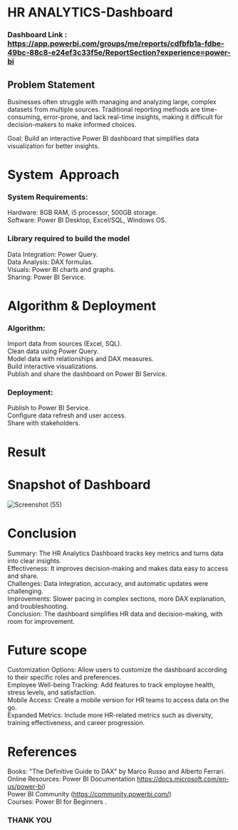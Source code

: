 
# HR ANALYTICS-Dashboard

### Dashboard Link : https://app.powerbi.com/groups/me/reports/cdfbfb1a-fdbe-49bc-88c8-e24ef3c33f5e/ReportSection?experience=power-bi

## Problem Statement

Businesses often struggle with managing and analyzing large, complex datasets from multiple sources. Traditional reporting methods are time-consuming, error-prone, and lack real-time insights, making it difficult for decision-makers to make informed choices.

Goal: Build an interactive Power BI dashboard that simplifies data visualization for better insights.


# System  Approach

### System Requirements:

Hardware: 8GB RAM, i5 processor, 500GB storage.   
Software: Power BI Desktop, Excel/SQL, Windows OS.  
### Library required to build the model   
Data Integration: Power Query.  
Data Analysis: DAX formulas.  
Visuals: Power BI charts and graphs.  
Sharing: Power BI Service.
 

# Algorithm & Deployment

### Algorithm:
Import data from sources (Excel, SQL).  
Clean data using Power Query.  
Model data with relationships and DAX measures.  
Build interactive visualizations.   
Publish and share the dashboard on Power BI Service.   

### Deployment:
Publish to Power BI Service.  
Configure data refresh and user access.   
Share with stakeholders.  

# Result

# Snapshot of Dashboard 
![Screenshot (55)](https://github.com/user-attachments/assets/2e387862-0dd4-49bf-af75-01fc195e32d3)



# Conclusion

Summary: The HR Analytics Dashboard tracks key metrics and turns data into clear insights.  
Effectiveness: It improves decision-making and makes data easy to access and share.  
Challenges: Data integration, accuracy, and automatic updates were challenging.  
Improvements: Slower pacing in complex sections, more DAX explanation, and troubleshooting.  
Conclusion: The dashboard simplifies HR data and decision-making, with room for improvement.


 # Future scope
Customization Options: Allow users to customize the dashboard according to their specific roles and preferences.    
Employee Well-being Tracking: Add features to track employee health, stress levels, and satisfaction.    
Mobile Access: Create a mobile version for HR teams to access data on the go.    
Expanded Metrics: Include more HR-related metrics such as diversity, training effectiveness, and career progression.

# References

Books: "The Definitive Guide to DAX" by Marco Russo and Alberto Ferrari.    
Online Resources: Power BI Documentation https://docs.microsoft.com/en-us/power-bi)   
Power BI Community (https://community.powerbi.com/)   
Courses: Power BI for Beginners .

### THANK YOU
